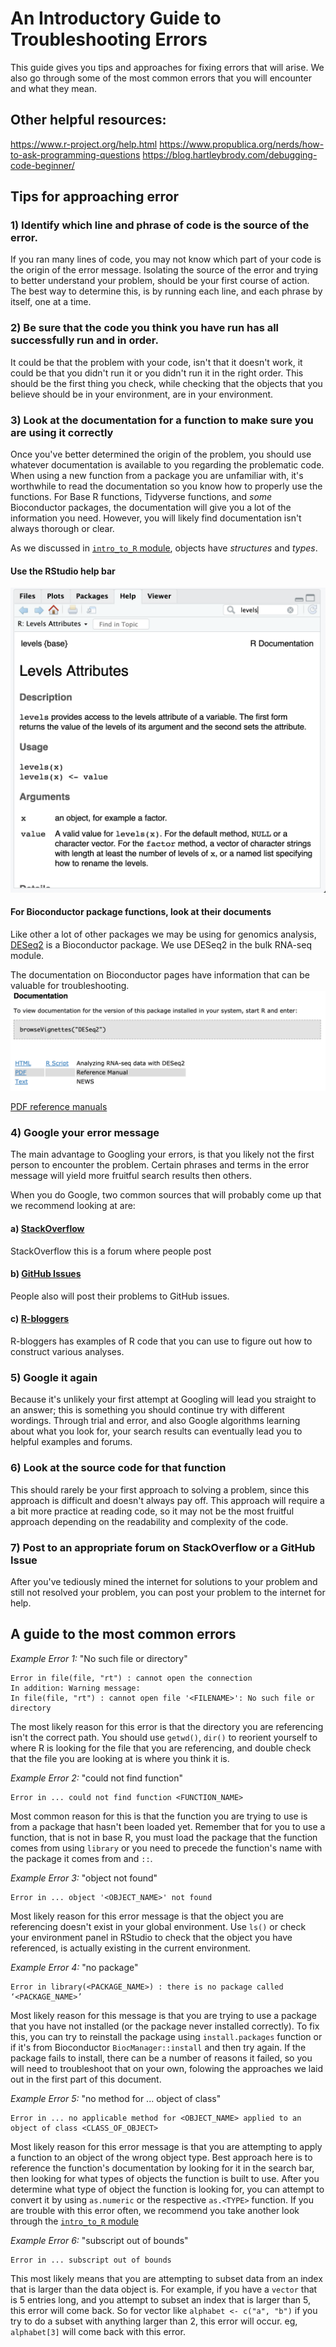 # An Introductory Guide to Troubleshooting Errors

This guide gives you tips and approaches for fixing errors that will arise. We also go through some of the most common errors that 
you will encounter and what they mean. 

## Other helpful resources: 
https://www.r-project.org/help.html
https://www.propublica.org/nerds/how-to-ask-programming-questions
https://blog.hartleybrody.com/debugging-code-beginner/

## Tips for approaching error

### 1) Identify which line and phrase of code is the source of the error.
If you ran many lines of code, you may not know which part of your code is the 
origin of the error message. Isolating the source of the error and trying to 
better understand your problem, should be your first course of action. 
The best way to determine this, is by running each line, and each phrase by 
itself, one at a time. 

### 2) Be sure that the code you think you have run has all successfully run and in order. 
It could be that the problem with your code, isn't that it doesn't work, it 
could be that you didn't run it or you didn't run it in the right order. This 
should be the first thing you check, while checking that the objects that you 
believe should be in your environment, are in your environment. 

### 3) Look at the documentation for a function to make sure you are using it correctly
Once you've better determined the origin of the problem, you should use whatever
documentation is available to you regarding the problematic code. When using 
a new function from a package you are unfamiliar with, it's worthwhile to read 
the documentation so you know how to properly use the functions. For Base R 
functions, Tidyverse functions, and *some* Bioconductor packages, the documentation
will give you a lot of the information you need. However, you will likely find
documentation isn't always thorough or clear. 

As we discussed in 
[`intro_to_R` module](https://alexslemonade.github.io/training-modules/intro-to-R-tidyverse/01-intro_to_r.nb.html),
objects have *structures* and *types*. 

#### Use the RStudio help bar
![search_bar](screenshots/r_search_bar.png)

#### For Bioconductor package functions, look at their documents

Like other a lot of other packages we may be using for genomics analysis, [DESeq2](https://www.bioconductor.org/packages/release/bioc/html/DESeq2.html) is 
a Bioconductor package. We use DESeq2 in the bulk RNA-seq module. 

The documentation on Bioconductor pages have information that can be valuable 
for troubleshooting.
![bioconductor_docs](screenshots/bioconductor_docs.png)


[PDF reference manuals](https://www.bioconductor.org/packages/release/bioc/manuals/DESeq2/man/DESeq2.pdf)

### 4) Google your error message

The main advantage to Googling your errors, is that you likely not the first 
person to encounter the problem. Certain phrases and terms in the error message
will yield more fruitful search results then others.  

When you do Google, two common sources that will probably come up that we 
recommend looking at are:

#### a) [StackOverflow](https://stackoverflow.com/)
StackOverflow this is a forum where people post

#### b) [GitHub Issues](https://help.github.com/en/articles/about-issues)
People also will post their problems to GitHub issues.

#### c) [R-bloggers](https://www.r-bloggers.com/)
R-bloggers has examples of R code that you can use to figure out how to construct
various analyses. 

### 5) Google it again
Because it's unlikely your first attempt at Googling will lead you straight
to an answer; this is something you should continue try with different wordings. 
Through trial and error, and also Google algorithms learning about what you look
for, your search results can eventually lead you to helpful examples and forums.

### 6) Look at the source code for that function

This should rarely be your first approach to solving a problem, since this
approach is difficult and doesn't always pay off. 
This approach will require a a bit more practice at reading code, so it
may not be the most fruitful approach depending on the readability and 
complexity of the code. 

### 7) Post to an appropriate forum on StackOverflow or a GitHub Issue

After you've tediously mined the internet for solutions to your problem and 
still not resolved your problem, you can post your problem to the internet for
help. 

## A guide to the most common errors

_Example Error 1:_ "No such file or directory"
```
Error in file(file, "rt") : cannot open the connection
In addition: Warning message:
In file(file, "rt") : cannot open file '<FILENAME>': No such file or directory
```
The most likely reason for this error is that the directory you are referencing
isn't the correct path. You should use `getwd()`, `dir()` to reorient yourself 
to where R is looking for the file that you are referencing, and double check 
that the file you are looking at is where you think it is. 

_Example Error 2:_ "could not find function"
```
Error in ... could not find function <FUNCTION_NAME>
```
Most common reason for this is that the function you are trying to use is from 
a package that hasn't been loaded yet. Remember that for you to use a function, 
that is not in base R, you must load the package that the function comes from 
using `library` or you need to precede the function's name with the package 
it comes from and `::`. 

_Example Error 3:_ "object not found"
```
Error in ... object '<OBJECT_NAME>' not found
```
Most likely reason for this error message is that the object you are referencing
doesn't exist in your global environment. Use `ls()` or check your environment 
panel in RStudio to check that the object you have referenced, is actually 
existing in the current environment.

_Example Error 4:_ "no package"
```
Error in library(<PACKAGE_NAME>) : there is no package called ‘<PACKAGE_NAME>’
```
Most likely reason for this message is that you are trying to use a package that
you have not installed (or the package never installed correctly). To fix this, 
you can try to reinstall the package using `install.packages` function or if 
it's from Bioconductor `BiocManager::install` and then try again. If the package
fails to install, there can be a number of reasons it failed, so you will need
to troubleshoot that on your own, folowing the approaches we laid out in the
first part of this document.

_Example Error 5:_ "no method for ... object of class"
```
Error in ... no applicable method for <OBJECT_NAME> applied to an object of class <CLASS_OF_OBJECT>
```
Most likely reason for this error message is that you are attempting to apply 
a function to an object of the wrong object type. Best approach here is to 
reference the function's documentation by looking for it in the search bar, then
looking for what types of objects the function is built to use. After you 
determine what type of object the function is looking for, you can attempt to 
convert it by using `as.numeric` or the respective `as.<TYPE>` function.
If you are trouble with this error often, we recommend you take another look 
through the [`intro_to_R` module](https://alexslemonade.github.io/training-modules/intro-to-R-tidyverse/01-intro_to_r.nb.html)

_Example Error 6:_ "subscript out of bounds"
```
Error in ... subscript out of bounds
```
This most likely means that you are attempting to subset data from an index that 
is larger than the data object is. For example, if you have a `vector` that is 5 entries long, and you attempt to subset an index that is larger
than 5, this error will come back. So for vector like 
`alphabet <- c("a", "b")`
if you try to do a subset with anything larger than 2, this error will 
occur. eg, `alphabet[3]` will come back with this error. 

